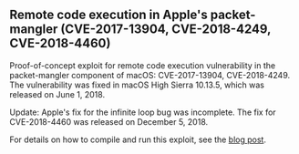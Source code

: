 ## Remote code execution in Apple's packet-mangler (CVE-2017-13904, CVE-2018-4249, CVE-2018-4460)

Proof-of-concept exploit for remote code execution vulnerability in the packet-mangler component of macOS: CVE-2017-13904, CVE-2018-4249. The vulnerability was fixed in macOS High Sierra 10.13.5, which was released on June 1, 2018.

Update: Apple's fix for the infinite loop bug was incomplete. The fix for CVE-2018-4460 was released on December 5, 2018.

For details on how to compile and run this exploit, see the [blog post](https://securitylab.github.com/research/CVE-2018-4249-apple-xnu-packet-mangler/).
